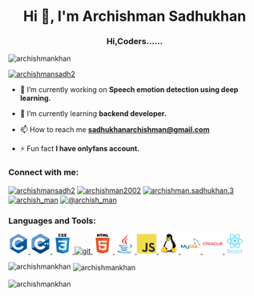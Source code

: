 <h1 align="center">Hi 👋, I'm Archishman Sadhukhan</h1>
<h3 align="center">Hi,Coders......</h3>

<p align="left"> <img src="https://komarev.com/ghpvc/?username=archishmankhan&label=Profile%20views&color=0e75b6&style=flat" alt="archishmankhan" /> </p>

<p align="left"> <a href="https://twitter.com/archishmansadh2" target="blank"><img src="https://img.shields.io/twitter/follow/archishmansadh2?logo=twitter&style=for-the-badge" alt="archishmansadh2" /></a> </p>

- 🔭 I’m currently working on **Speech emotion detection using deep learning.**

- 🌱 I’m currently learning **backend developer.**

- 📫 How to reach me **sadhukhanarchishman@gmail.com**

- ⚡ Fun fact **I have onlyfans  account.**

<h3 align="left">Connect with me:</h3>
<p align="left">
<a href="https://twitter.com/archishmansadh2" target="blank"><img align="center" src="https://raw.githubusercontent.com/rahuldkjain/github-profile-readme-generator/master/src/images/icons/Social/twitter.svg" alt="archishmansadh2" height="30" width="40" /></a>
<a href="https://linkedin.com/in/archishman2002" target="blank"><img align="center" src="https://raw.githubusercontent.com/rahuldkjain/github-profile-readme-generator/master/src/images/icons/Social/linked-in-alt.svg" alt="archishman2002" height="30" width="40" /></a>
<a href="https://fb.com/archishman.sadhukhan.3" target="blank"><img align="center" src="https://raw.githubusercontent.com/rahuldkjain/github-profile-readme-generator/master/src/images/icons/Social/facebook.svg" alt="archishman.sadhukhan.3" height="30" width="40" /></a>
<a href="https://instagram.com/archish_man" target="blank"><img align="center" src="https://raw.githubusercontent.com/rahuldkjain/github-profile-readme-generator/master/src/images/icons/Social/instagram.svg" alt="archish_man" height="30" width="40" /></a>
<a href="https://www.hackerrank.com/@archish_man" target="blank"><img align="center" src="https://raw.githubusercontent.com/rahuldkjain/github-profile-readme-generator/master/src/images/icons/Social/hackerrank.svg" alt="@archish_man" height="30" width="40" /></a>
</p>

<h3 align="left">Languages and Tools:</h3>
<p align="left"> <a href="https://www.cprogramming.com/" target="_blank" rel="noreferrer"> <img src="https://raw.githubusercontent.com/devicons/devicon/master/icons/c/c-original.svg" alt="c" width="40" height="40"/> </a> <a href="https://www.w3schools.com/cpp/" target="_blank" rel="noreferrer"> <img src="https://raw.githubusercontent.com/devicons/devicon/master/icons/cplusplus/cplusplus-original.svg" alt="cplusplus" width="40" height="40"/> </a> <a href="https://www.w3schools.com/css/" target="_blank" rel="noreferrer"> <img src="https://raw.githubusercontent.com/devicons/devicon/master/icons/css3/css3-original-wordmark.svg" alt="css3" width="40" height="40"/> </a> <a href="https://git-scm.com/" target="_blank" rel="noreferrer"> <img src="https://www.vectorlogo.zone/logos/git-scm/git-scm-icon.svg" alt="git" width="40" height="40"/> </a> <a href="https://www.w3.org/html/" target="_blank" rel="noreferrer"> <img src="https://raw.githubusercontent.com/devicons/devicon/master/icons/html5/html5-original-wordmark.svg" alt="html5" width="40" height="40"/> </a> <a href="https://www.java.com" target="_blank" rel="noreferrer"> <img src="https://raw.githubusercontent.com/devicons/devicon/master/icons/java/java-original.svg" alt="java" width="40" height="40"/> </a> <a href="https://developer.mozilla.org/en-US/docs/Web/JavaScript" target="_blank" rel="noreferrer"> <img src="https://raw.githubusercontent.com/devicons/devicon/master/icons/javascript/javascript-original.svg" alt="javascript" width="40" height="40"/> </a> <a href="https://www.linux.org/" target="_blank" rel="noreferrer"> <img src="https://raw.githubusercontent.com/devicons/devicon/master/icons/linux/linux-original.svg" alt="linux" width="40" height="40"/> </a> <a href="https://www.mysql.com/" target="_blank" rel="noreferrer"> <img src="https://raw.githubusercontent.com/devicons/devicon/master/icons/mysql/mysql-original-wordmark.svg" alt="mysql" width="40" height="40"/> </a> <a href="https://www.oracle.com/" target="_blank" rel="noreferrer"> <img src="https://raw.githubusercontent.com/devicons/devicon/master/icons/oracle/oracle-original.svg" alt="oracle" width="40" height="40"/> </a> <a href="https://reactjs.org/" target="_blank" rel="noreferrer"> <img src="https://raw.githubusercontent.com/devicons/devicon/master/icons/react/react-original-wordmark.svg" alt="react" width="40" height="40"/> </a> </p>

<p><img align="left" src="https://github-readme-stats.vercel.app/api/top-langs?username=archishmankhan&show_icons=true&locale=en&layout=compact" alt="archishmankhan" /></p>

<p>&nbsp;<img align="center" src="https://github-readme-stats.vercel.app/api?username=archishmankhan&show_icons=true&locale=en" alt="archishmankhan" /></p>

<p><img align="center" src="https://github-readme-streak-stats.herokuapp.com/?user=archishmankhan&" alt="archishmankhan" /></p>

